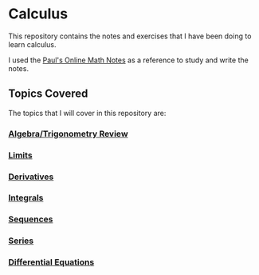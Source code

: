 # Calculus

This repository contains the notes and exercises that I have been doing to learn calculus.

I used the [Paul's Online Math Notes](https://tutorial.math.lamar.edu/) as a reference to study and write the notes.

## Topics Covered

The topics that I will cover in this repository are:

### [Algebra/Trigonometry Review](algebra-trigonometry-review.md)

### [Limits](limits.md)

### [Derivatives](derivatives.md)

### [Integrals](integrals.md)

### [Sequences](sequences.md)

### [Series](series.md)

### [Differential Equations](differential_equations.md)

